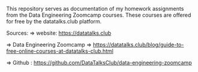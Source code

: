 
This repository serves as documentation of my homework assignments from the Data Engineering Zoomcamp courses. These courses are offered for free by the datatalks.club platform.

Sources:
 => website: https://datatalks.club
 
 => Data Engineering Zoomcamp =>  https://datatalks.club/blog/guide-to-free-online-courses-at-datatalks-club.html

 => Github : https://github.com/DataTalksClub/data-engineering-zoomcamp
